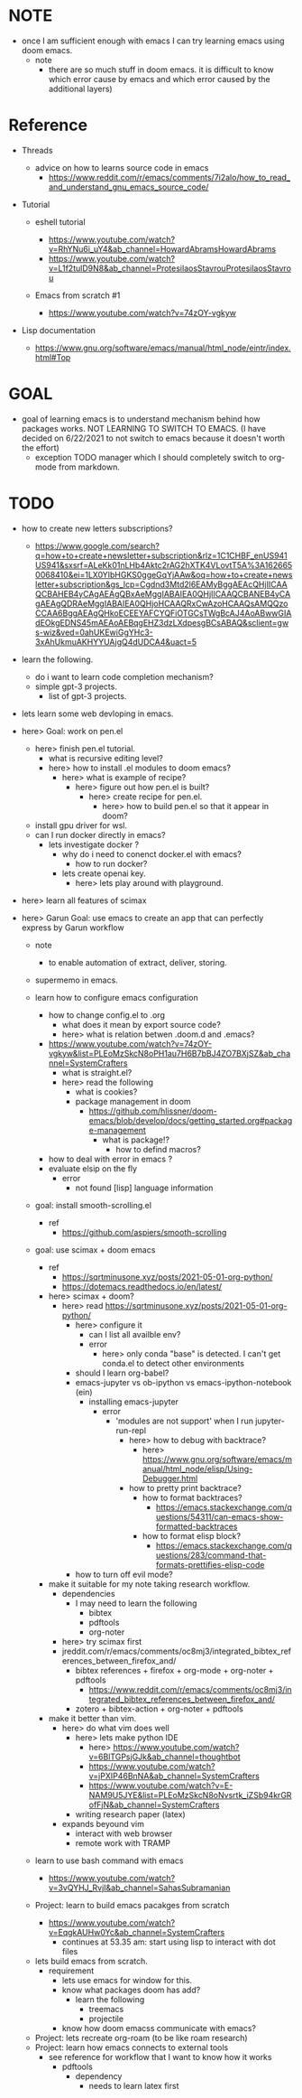 # NOTE

* once I am sufficient enough with emacs I can try learning emacs using doom emacs. 
    * note 
        * there are so much stuff in doom emacs. it is difficult to know which error cause by emacs and which error caused by the additional layers)


# Reference 

* Threads 
    * advice on how to learns source code in emacs 
        * https://www.reddit.com/r/emacs/comments/7i2alo/how_to_read_and_understand_gnu_emacs_source_code/ 

* Tutorial 
    - eshell tutorial
        - https://www.youtube.com/watch?v=RhYNu6i_uY4&ab_channel=HowardAbramsHowardAbrams
        - https://www.youtube.com/watch?v=L1f2tulD9N8&ab_channel=ProtesilaosStavrouProtesilaosStavrou

    - Emacs from scratch #1
        - https://www.youtube.com/watch?v=74zOY-vgkyw
* Lisp documentation 
    - https://www.gnu.org/software/emacs/manual/html_node/eintr/index.html#Top

# GOAL 

- goal of learning emacs is to understand mechanism behind how packages works. NOT LEARNING TO SWITCH TO EMACS. (I have decided on 6/22/2021 to not switch to emacs because it doesn't worth the effort) 
    *  exception TODO manager which I should completely switch to org-mode from markdown.

# TODO 

* how to create new letters subscriptions?
    * https://www.google.com/search?q=how+to+create+newsletter+subscription&rlz=1C1CHBF_enUS941US941&sxsrf=ALeKk01nLHb4Aktc2rAG2hXTK4VLovtT5A%3A1626650068410&ei=1LX0YIbHGKS0ggeGqYjAAw&oq=how+to+create+newsletter+subscription&gs_lcp=Cgdnd3Mtd2l6EAMyBggAEAcQHjIICAAQCBAHEB4yCAgAEAgQBxAeMggIABAIEA0QHjIICAAQCBANEB4yCAgAEAgQDRAeMggIABAIEA0QHjoHCAAQRxCwAzoHCAAQsAMQQzoCCAA6BggAEAgQHkoECEEYAFCYQFiOTGCsTWgBcAJ4AoABwwGIAdEOkgEDNS45mAEAoAEBqgEHZ3dzLXdpesgBCsABAQ&sclient=gws-wiz&ved=0ahUKEwiGgYHc3-3xAhUkmuAKHYYUAjgQ4dUDCA4&uact=5

* learn the following.
    * do i want to learn code completion mechanism?
    * simple gpt-3 projects.
        * list of gpt-3 projects.

* lets learn some web devloping in emacs.

* here> Goal: work on pen.el
    * here> finish pen.el tutorial.
        * what is recursive editing level?
        * here> how to install .el modules to doom emacs?
            * here> what is example of recipe?
                * here> figure out how pen.el is built?
                    * here> create recipe for pen.el.
                        * here> how to build pen.el so that it appear in doom?
    * install gpu driver for wsl.
    * can I run docker directly in emacs? 
        * lets investigate docker ?
            * why do i need to conenct docker.el with emacs?
                * how to run docker?
            * lets create openai key.
                * here> lets play around with playground.

* here> learn all features of scimax 

* here> Garun Goal: use emacs to create an app that can perfectly express by Garun workflow 
    * note
        - to enable automation of extract, deliver, storing.


    * supermemo in emacs.
    * learn how to configure emacs configuration
        * how to change config.el to .org
            * what does it mean by export source code?
            * here> what is relation betwen .doom.d and .emacs?
        * https://www.youtube.com/watch?v=74zOY-vgkyw&list=PLEoMzSkcN8oPH1au7H6B7bBJ4ZO7BXjSZ&ab_channel=SystemCrafters
            * what is straight.el?
            * here> read the following 
                * what is cookies?
                * package management in doom
                    * https://github.com/hlissner/doom-emacs/blob/develop/docs/getting_started.org#package-management
                        * what is package!?
                             * how to defind macros?
        * how to deal with error in emacs ?
        * evaluate elsip on the fly
            * error
                * not found [lisp] language information
    * goal: install smooth-scrolling.el  
        * ref
            * https://github.com/aspiers/smooth-scrolling 
    
    * goal: use scimax + doom emacs 
        * ref 
            * https://sqrtminusone.xyz/posts/2021-05-01-org-python/
            * https://dotemacs.readthedocs.io/en/latest/
        * here> scimax + doom?
            * here> read https://sqrtminusone.xyz/posts/2021-05-01-org-python/
                * here> configure it 
                    * can I list all availble env?
                    * error
                        * here> only conda "base" is detected. I can't get conda.el to detect other environments
                * should I learn org-babel?
                * emacs-jupyter vs ob-ipython vs emacs-ipython-notebook (ein)
                    * installing emacs-jupyter
                        * error
                            * 'modules are not support' when I run jupyter-run-repl
                                * here> how to debug with backtrace? 
                                    * here> https://www.gnu.org/software/emacs/manual/html_node/elisp/Using-Debugger.html
                                * how to pretty print backtrace?
                                    * how to format backtraces?
                                        * https://emacs.stackexchange.com/questions/54311/can-emacs-show-formatted-backtraces
                                    * how to format elisp block?
                                        * https://emacs.stackexchange.com/questions/283/command-that-formats-prettifies-elisp-code
                * how to turn off evil mode?
        * make it suitable for my note taking research workflow.
            * dependencies
                * I may need to learn the following
                    * bibtex
                    * pdftools
                    * org-noter
            * here> try scimax first
            * jreddit.com/r/emacs/comments/oc8mj3/integrated_bibtex_references_between_firefox_and/
                * bibtex references + firefox + org-mode + org-noter + pdftools
                    * https://www.reddit.com/r/emacs/comments/oc8mj3/integrated_bibtex_references_between_firefox_and/
                * zotero + bibtex-action + org-noter + pdftools
        * make it better than vim.
            * here> do what vim does well 
                * here> lets make python IDE
                    * here> https://www.youtube.com/watch?v=6BlTGPsjGJk&ab_channel=thoughtbot
                    * https://www.youtube.com/watch?v=jPXIP46BnNA&ab_channel=SystemCrafters
                    * https://www.youtube.com/watch?v=E-NAM9U5JYE&list=PLEoMzSkcN8oNvsrtk_iZSb94krGRofFjN&ab_channel=SystemCrafters
                * writing research paper (latex)
            * expands beyound vim
                * interact with web browser
                * remote work with TRAMP
    * learn to use bash command with emacs
        * https://www.youtube.com/watch?v=3vQYHJ_RvjI&ab_channel=SahasSubramanian
    * Project: learn to build emacs pacakges from scratch 
        * https://www.youtube.com/watch?v=EqgkAUHw0Yc&ab_channel=SystemCrafters
            * continues at 53.35 am: start using lisp to interact with dot files
    - lets build emacs from scratch.
        * requirement
            * lets use emacs for window for this.
            - know what packages doom has add?
                - learn the following 
                    - treemacs 
                    - projectile
            * know how doom emacss communicate with emacs?
    * Project: lets recreate org-roam (to be like roam research)
    * Project: learn how emacs connects to external tools 
        * see reference for workflow that I want to know how it works
            * pdftools
                * dependency 
                    * needs to learn latex first

